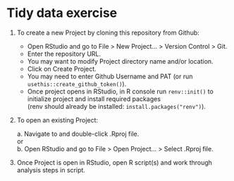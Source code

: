 # Tidy data exercise

1. To create a new Project by cloning this repository from Github: 

      - Open RStudio and go to File > New Project... > Version Control > Git.  
      - Enter the repository URL.  
      - You may want to modify Project directory name and/or location.  
      - Click on Create Project.  
      - You may need to enter Github Username and PAT (or run `usethis::create_github_token()`).  
      - Once project opens in RStudio, in R console run `renv::init()` to initialize project and install required packages  
      (renv should already be installed: `install.packages("renv")`).  

2. To open an existing Project:  

      a. Navigate to and double-click .Rproj file.  
         or     
      b. Open RStudio and go to File > Open Project... > Select .Rproj file.  

3. Once Project is open in RStudio, open R script(s) and work through analysis steps in script. 
